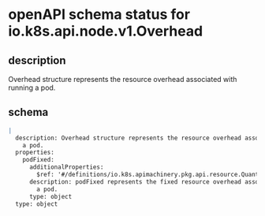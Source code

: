 # openAPI schema status for io.k8s.api.node.v1.Overhead

## description

Overhead structure represents the resource overhead associated with running a pod.

## schema

```yaml
|
  description: Overhead structure represents the resource overhead associated with running
    a pod.
  properties:
    podFixed:
      additionalProperties:
        $ref: '#/definitions/io.k8s.apimachinery.pkg.api.resource.Quantity'
      description: podFixed represents the fixed resource overhead associated with running
        a pod.
      type: object
  type: object

```
